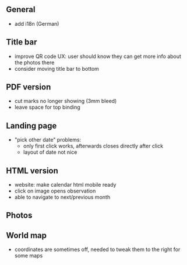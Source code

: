 ## General
+ add i18n (German)

## Title bar
+ improve QR code UX: user should know they can get more info about the photos there
+ consider moving title bar to bottom

## PDF version
+ cut marks no longer showing (3mm bleed)
+ leave space for top binding

## Landing page
+ "pick other date" problems:
  + only first click works, afterwards closes directly after click
  + layout of date not nice

## HTML version
+ website: make calendar html mobile ready
+ click on image opens observation
+ able to navigate to next/previous month

## Photos

## World map
+ coordinates are sometimes off, needed to tweak them to the right for some maps
